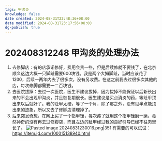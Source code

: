 ```yaml
---
tags: 甲沟炎
knowledge: false
date created: 2024-08-31T22:48:36+08:00
date modified: 2024-08-31T23:17:56+08:00
dg-publish: true
---
```


# 202408312248 甲沟炎的处理办法

1. 去修脚店：有的店承诺修好，费用会贵一些，但是后续修就不要钱了，在北京顺义这边大概一只脚趾需要600块钱。我是两个大拇脚趾，当时应该花了1200，后续一两年内去了很多次，没有另收费。在这之前我去过很多次其他的店，每次修脚都需要一二百块钱。
2. 去医院拔掉：去过一次医院，医生不建议拔掉，因为拔掉不能保证以后新长出来的不会出现甲沟炎，并且恢复期很长。医生建议是买点消炎的药，等趾甲顶出来以后就好了。我的趾甲太硬，等了一个月，除了疼之外，没有见半点能顶出来的迹象，所以又去了修脚店清理掉了。
3. 后来突发奇想，在网上买了一个指甲锉，每次疼了就用这个指甲锉磨一磨，竟然神奇的没有再去过修脚店，而且左边的趾甲经过我的良好引导已经不往肉里长了。 ![Pasted image 20240831230016.png|351](/img/user/attachs/Pasted%20image%2020240831230016.png) 
有需要的可以试试： https://item.jd.com/100015138940.html
